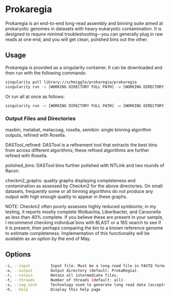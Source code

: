  # Prokaregia
 Prokaregia is an end-to-end long-read assembly and binning suite aimed at prokaryotic genomes in datasets with heavy eukaryotic contamination. It is designed to require minimal troubleshooting--you can generally plug in raw reads at one end, and you will get clean, polished bins out the other.

 ## Usage
 Prokaregia is provided as a singularity container. It can be downloaded and then run with the following commands:
 ```bash
singularity pull library://schmiggle/prokaregia/prokaregia
singularity run -v [WORKING DIRECTORY FULL PATH] -w [WORKING DIRECTORY] prokaregia.sif [OPTIONS]
```
Or run all at once as follows:
```bash
singularity run -v [WORKING DIRECTORY FULL PATH] -w [WORKING DIRECTORY] library://schmiggle/prokaregia/prokaregia [OPTIONS]
```
### Output Files and Directories
maxbin, metabat, metacoag, rosella, semibin: single binning algorithm outputs, refined with Rosella.

DASTool_refined: DASTool is a refinement tool that extracts the best bins from across different algorithms; these refined algorithms are further refined with Rosella.

polished_bins: DASTool bins further polished with NTLink and two rounds of Racon.

checkm2_graphs: quality graphs displaying completeness and contamination as assessed by Checkm2 for the above directories. On small datasets, frequently some or all binning algorithms do not produce any output with high enough quality to appear in these graphs.

NOTE: Checkm2 often poorly assesses highly reduced symbionts; in my testing, it reports mostly complete Wolbachia, Liberibacter, and Carsonella as less than 40% complete. If you believe these are present in your sample, I recommend checking individual bins with BLAST or a 16S search to see if it is present, then perhaps comparing the bin to a known reference genome to estimate completeness. Implementation of this functionality will be available as an option by the end of May.

## Options
```bash
-i, --input         Input file. Must be a long-read file in FASTQ format.
-o, --output        Output directory (default: ProkaRegia).
-r, --retain        Retain all intermediate files.
-t, --threads       Number of threads (default: all).
-s, --seq_tech      Technology used to generate long read data (accepts: ont, pacbio).
-h, --help          Display this help page
``` 
